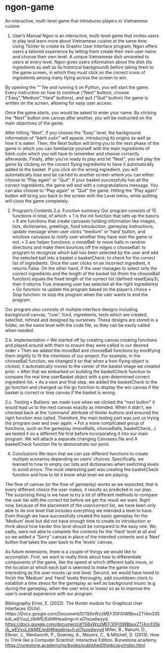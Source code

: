 # ngon-game
An interactive, multi-level game that introduces players to Vietnamese cuisine

1.	User’s Manual
  Ngon is an interactive, multi-level game that invites users to play and learn more about Vietnamese cuisine at the same time. Using Tkinter to create its Graphic User Interface program, Ngon offers users a tailored experience by letting them create their own user name and choose their own level. A unique Vietnamese dish unraveled to users at every level, Ngon gives users information about the dish (its ingredients as well as its historical background) before taking them to the game screen, in which they must click on the correct icons of ingredients among many flying across the screen to win.

By opening the “” file and running it on Python, you will start the game. Every instruction on how to continue (“Next” button), choose (“Easy",”Medium”,”Hard” buttons), and quit (“Quit” button) the game is written on the screen, allowing for easy user access.

Once the game starts, you would be asked to enter your name. By clicking the “Next” button one canvas after another, you will be instructed on the main objectives of the game.

After hitting “Next”, if you choose the “Easy” level, the background information of “bánh cuốn" will appear, introducing its origins as well as how it is eaten. Then, the Next button will bring you to the next phase of the game in which you can familiarize yourself with the main ingredients of bánh cuốn which you will have to remember and choose correctly afterwards. Finally, after you're ready to play and hit “Next", you will play the game by clicking on the correct flying ingredients to have it automatically added to the basket. If you click on the wrong ingredient, you will automatically lose and be carried to another screen where you can either choose to “Play again" or “Quit”. If your basket successfully has all the correct ingredients, the game will end with a congratulations message. You can also choose to “Play again" or “Quit” the game. Hitting the “Play again” button will bring you back to the screen with the Level menu, while quitting will close the game completely.

2.	Program’s Contents
2.a. Function summary
  Our program consists of 15 functions in total, of which:
•	1 is the init function that sets up the basics.
•	9 are functions that create canvases holding information like images, lists, dictionaries, greetings, food introduction, gameplay instructions, update message when user clicks “medium” or ‘hard’ button, and win/lose canvases to notify user whether they have won the game or not.
•	3 are helper functions:
  o	moveBall: to move balls in random directions and make them bounces off the edges
  o	chooseBall: to program to recognize which ball has been selected by the user and add the selected ball into a basket
  o	basketCheck: to check for the correct list of ingredients. Once the user clicks on an incorrect ingredient, it returns False. On the other hand, if the user manages to select  only the correct ingredients and the length of the basket list (from the chooseBall function) equals the fixed length of the correct list (defined resetEasy3), then it returns True (meaning user has selected all the right ingredients)
•	Go function: to update the program based on the player’s choice
•	Stop function: to stop the program when the user wants to end the program.

Our program also consists of multiple interface designs including background canvas, “cow”, food, ingredients, texts which are created, selected, refined and designed by ourselves. These designs are stored in a folder, on the same level with the code file, so they can be easily called when needed.

2.b. Implementation
•	We started off by creating canvas creating functions and played around with them to ensure they were called in our desired order
•	Then we added the moveBall and chooseBall functions by modifying them slightly to fit the intentions of our project. For example, in the chooseBall function, we changed it so that when a free-flying object is clicked, it automatically moves to the center of the basket image we created prior.
•	After that we embarked on building the basketCheck function to compare the real time userBasket object with a pre-determined correct ingredient list.
•	As a next and final step, we added the basketCheck to the go function and changed up the go function to display the win canvas if the basket is correct or lose canvas if the basket is wrong. 

2.c. Testing
•	Buttons: we made sure when we clicked the “next button” it would lead us to the next canvas exactly as intended. When it didn’t, we checked back at the ‘command’ attribute of tkinter buttons and ensured the right function was called. Therefore, the main testing part was just us trying the program over and over again.
•	For a more complicated group of functions, such as the gameplay (moveBalls, chooseBalls, basketCheck,..) we tested it on a different file first before incorporating it into our main program. We will attach a separate changing Canvases file and A basketCheck function file to demonstrate our point.

4.	Conclusions
  We learn that we can use different functions to create multiple scenarios depending on users’ choices. Specifically, we learned to how to empty our lists and dictionaries when switching levels to avoid errors. The most interesting part was creating the basketCheck function and how to let it know what level we are playing.

The flow of canvas (or the flow of gameplay) works as we expected, that is every different choice the user makes, it results as predicted in our plan. The surprising thing is we have to try a lot of different methods to compare the user list with the correct list before we get the result we want. Right now, because of the placement of the user/correct list, we have been only able to do one level that includes everything we intended a level to have. Even though we have successfully created the basic gameplay for the ‘Medium’ level but did not have enough time to create its introduction or think about how harder this level should be compared to the easy one. We, sadly, were not able to complete the contents for the ‘Hard’ level at all and so we added a “Sorry” canvas in place of the intended contents and a ‘Next’ button that takes the user back to the ‘levels’ canvas. 

As future extensions, there is a couple of things we would like to accomplish. First, we want to really think about how to differentiate components of the game, like the speed at which different balls move, or the location at which each ball is selected to make the game more interesting as the user moves up one level. Second, we would have loved to finish the ‘Medium’ and ‘Hard’ levels thoroughly, add countdown clock to establish a time stress for the gameplay as well as background music (e.g during the gameplay, when the user wins or loses) so as to improve the user’s overall experience with our program.


Bibliography
Ernst, E. (2022). The tkinter module for Graphical User Interfaces (GUIs). Https://Docs.google.com/Document/D/1S6xWzzMEF30FI0WBbxxZTI4m335kiA_wEVvuLztkNfE/Edit#Heading=H.el7lsoxdwyyd. https://docs.google.com/document/d/1S6xWzzMEF30FI0WBbxxZTI4m335kiA_wEVvuLztkNfE/edit#heading=h.el7lsoxdwyyd
Miller, B., Ranum, D., Elkner, J., Wentworth, P., Downey, A., Meyers, C., & Mitchell, D. (2013). How to Think like a Computer Scientist: Interactive Edition. Runestone.academy. https://runestone.academy/ns/books/published/thinkcspy/index.html
